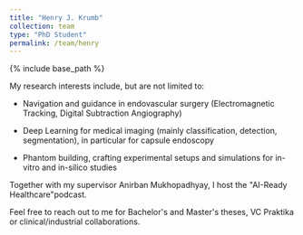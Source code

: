 ```yaml
---
title: "Henry J. Krumb"
collection: team
type: "PhD Student"
permalink: /team/henry
---
```


{% include base_path %}

My research interests include, but are not limited to:

- Navigation and guidance in endovascular surgery (Electromagnetic Tracking, Digital Subtraction Angiography)

- Deep Learning for medical imaging (mainly classification, detection, segmentation), in particular for capsule endoscopy

- Phantom building, crafting experimental setups and simulations for in-vitro and in-silico studies

Together with my supervisor Anirban Mukhopadhyay, I host the "AI-Ready Healthcare"podcast.

Feel free to reach out to me for Bachelor's and Master's theses, VC Praktika or clinical/industrial collaborations.